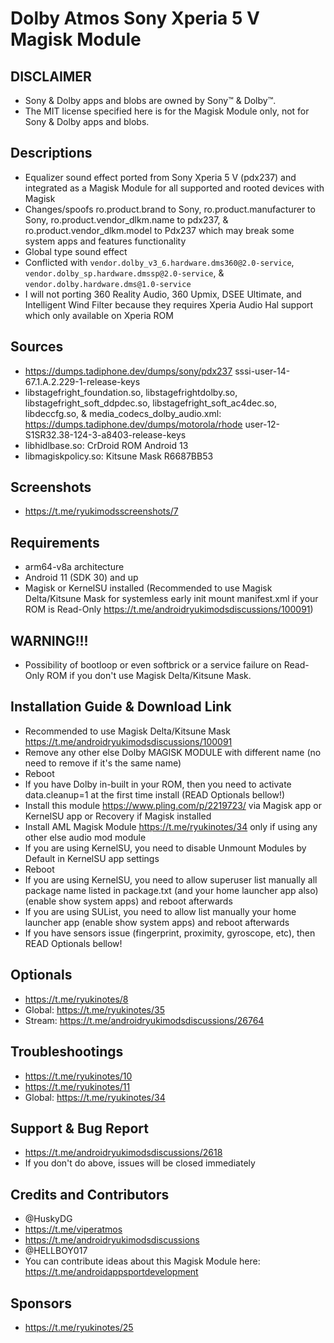 # Dolby Atmos Sony Xperia 5 V Magisk Module

## DISCLAIMER
- Sony & Dolby apps and blobs are owned by Sony™ & Dolby™.
- The MIT license specified here is for the Magisk Module only, not for Sony & Dolby apps and blobs.

## Descriptions
- Equalizer sound effect ported from Sony Xperia 5 V (pdx237) and integrated as a Magisk Module for all supported and rooted devices with Magisk
- Changes/spoofs ro.product.brand to Sony, ro.product.manufacturer to Sony, ro.product.vendor_dlkm.name to pdx237, & ro.product.vendor_dlkm.model to Pdx237 which may break some system apps and features functionality
- Global type sound effect
- Conflicted with `vendor.dolby_v3_6.hardware.dms360@2.0-service`, `vendor.dolby_sp.hardware.dmssp@2.0-service`, & `vendor.dolby.hardware.dms@1.0-service`
- I will not porting 360 Reality Audio, 360 Upmix, DSEE Ultimate, and Intelligent Wind Filter because they requires Xperia Audio Hal support which only available on Xperia ROM

## Sources
- https://dumps.tadiphone.dev/dumps/sony/pdx237 sssi-user-14-67.1.A.2.229-1-release-keys
- libstagefright_foundation.so, libstagefrightdolby.so, libstagefright_soft_ddpdec.so, libstagefright_soft_ac4dec.so, libdeccfg.so, & media_codecs_dolby_audio.xml: https://dumps.tadiphone.dev/dumps/motorola/rhode user-12-S1SR32.38-124-3-a8403-release-keys
- libhidlbase.so: CrDroid ROM Android 13
- libmagiskpolicy.so: Kitsune Mask R6687BB53

## Screenshots
- https://t.me/ryukimodsscreenshots/7

## Requirements
- arm64-v8a architecture
- Android 11 (SDK 30) and up
- Magisk or KernelSU installed (Recommended to use Magisk Delta/Kitsune Mask for systemless early init mount manifest.xml if your ROM is Read-Only https://t.me/androidryukimodsdiscussions/100091)

## WARNING!!!
- Possibility of bootloop or even softbrick or a service failure on Read-Only ROM if you don't use Magisk Delta/Kitsune Mask.

## Installation Guide & Download Link
- Recommended to use Magisk Delta/Kitsune Mask https://t.me/androidryukimodsdiscussions/100091
- Remove any other else Dolby MAGISK MODULE with different name (no need to remove if it's the same name)
- Reboot
- If you have Dolby in-built in your ROM, then you need to activate data.cleanup=1 at the first time install (READ Optionals bellow!)
- Install this module https://www.pling.com/p/2219723/ via Magisk app or KernelSU app or Recovery if Magisk installed
- Install AML Magisk Module https://t.me/ryukinotes/34 only if using any other else audio mod module
- If you are using KernelSU, you need to disable Unmount Modules by Default in KernelSU app settings
- Reboot
- If you are using KernelSU, you need to allow superuser list manually all package name listed in package.txt (and your home launcher app also) (enable show system apps) and reboot afterwards
- If you are using SUList, you need to allow list manually your home launcher app (enable show system apps) and reboot afterwards
- If you have sensors issue (fingerprint, proximity, gyroscope, etc), then READ Optionals bellow!

## Optionals
- https://t.me/ryukinotes/8
- Global: https://t.me/ryukinotes/35
- Stream: https://t.me/androidryukimodsdiscussions/26764

## Troubleshootings
- https://t.me/ryukinotes/10
- https://t.me/ryukinotes/11
- Global: https://t.me/ryukinotes/34

## Support & Bug Report
- https://t.me/androidryukimodsdiscussions/2618
- If you don't do above, issues will be closed immediately

## Credits and Contributors
- @HuskyDG
- https://t.me/viperatmos
- https://t.me/androidryukimodsdiscussions
- @HELLBOY017
- You can contribute ideas about this Magisk Module here: https://t.me/androidappsportdevelopment

## Sponsors
- https://t.me/ryukinotes/25


